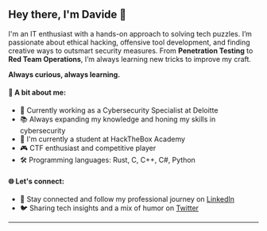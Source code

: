 ## Hey there, I'm Davide 👋

I'm an IT enthusiast with a hands-on approach to solving tech puzzles. I’m passionate about ethical hacking, offensive tool development, and finding creative ways to outsmart security measures. From **Penetration Testing** to **Red Team Operations**, I’m always learning new tricks to improve my craft.

**Always curious, always learning.**

#### 👤 A bit about me:

- 💼 Currently working as a Cybersecurity Specialist at Deloitte
- 📚 Always expanding my knowledge and honing my skills in cybersecurity
- 🧠 I'm currently a student at HackTheBox Academy
- 🎮 CTF enthusiast and competitive player
- 🛠️ Programming languages: Rust, C, C++, C#, Python

#### 🌐 Let's connect:

- 💼 Stay connected and follow my professional journey on [LinkedIn](https://www.linkedin.com/in/davide-valitutti/)
- 🐦 Sharing tech insights and a mix of humor on [Twitter](https://x.com/safe0x17)

---
